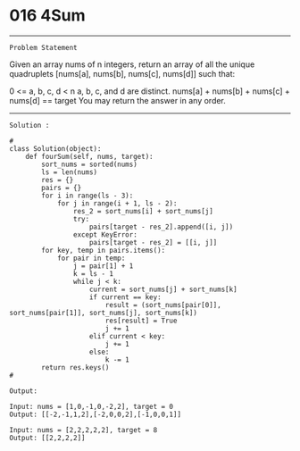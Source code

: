 # 016 4Sum

* * *
``Problem Statement``
  
<p>
Given an array nums of n integers, return an array of all the unique quadruplets [nums[a], nums[b], nums[c], nums[d]] such that:

0 <= a, b, c, d < n
a, b, c, and d are distinct.
nums[a] + nums[b] + nums[c] + nums[d] == target
You may return the answer in any order.
</p>

***

`Solution :`

```
# 
class Solution(object):
    def fourSum(self, nums, target):
        sort_nums = sorted(nums)
        ls = len(nums)
        res = {}
        pairs = {}
        for i in range(ls - 3):
            for j in range(i + 1, ls - 2):
                res_2 = sort_nums[i] + sort_nums[j]
                try:
                    pairs[target - res_2].append([i, j])
                except KeyError:
                    pairs[target - res_2] = [[i, j]]
        for key, temp in pairs.items():
            for pair in temp:
                j = pair[1] + 1
                k = ls - 1
                while j < k:
                    current = sort_nums[j] + sort_nums[k]
                    if current == key:
                        result = (sort_nums[pair[0]], sort_nums[pair[1]], sort_nums[j], sort_nums[k])
                        res[result] = True
                        j += 1
                    elif current < key:
                        j += 1
                    else:
                        k -= 1
        return res.keys()
#

```

`Output:`

```
Input: nums = [1,0,-1,0,-2,2], target = 0
Output: [[-2,-1,1,2],[-2,0,0,2],[-1,0,0,1]]
```

```
Input: nums = [2,2,2,2,2], target = 8
Output: [[2,2,2,2]]
```


